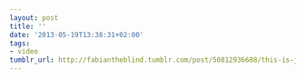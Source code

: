 ```yaml
---
layout: post
title: ''
date: '2013-05-19T13:38:31+02:00'
tags:
- video
tumblr_url: http://fabiantheblind.tumblr.com/post/50812936688/this-is-just-a-quick-tip-on-using
---
```

